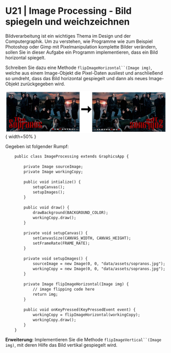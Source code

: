 # U21 | Image Processing - Bild spiegeln und weichzeichnen

Bildverarbeitung ist ein wichtiges Thema im Design und der
Computergraphik. Um zu verstehen, wie Programme wie zum Beispiel
Photoshop oder Gimp mit Pixelmanipulation komplette Bilder verändern,
sollen Sie in dieser Aufgabe ein Programm implementieren, dass ein Bild horizontal spiegelt.

Schreiben Sie dazu eine Methode ` flipImageHorizontal``(Image img) `, welche
aus einem Image-Objekt die Pixel-Daten ausliest und anschließend so
umdreht, dass das Bild horizontal gespiegelt und dann als neues
Image-Objekt zurückgegeben wird.

![Sopranos](docs/09_sopranos.png){ width=50% }

Gegeben ist folgender Rumpf:

```
    public class ImageProcessing extends GraphicsApp {

        private Image sourceImage;
        private Image workingCopy;

        public void intialize() {
            setupCanvas();
            setupImages();
        }

        public void draw() {
            drawBackground(BACKGROUND_COLOR);
            workingCopy.draw();
        }

        private void setupCanvas() {
            setCanvasSize(CANVAS_WIDTH, CANVAS_HEIGHT);
            setFrameRate(FRAME_RATE);
        }

        private void setupImages() {
            sourceImage = new Image(0, 0, "data/assets/sopranos.jpg");
            workingCopy = new Image(0, 0, "data/assets/sopranos.jpg");
        }

        private Image flipImageHorizontal(Image img) {
            // image flipping code here
            return img;
        }

        public void onKeyPressed(KeyPressedEvent event) {
            workingCopy = flipImageHorizontal(workingCopy);
            workingCopy.draw();
        }
    }
```

**Erweiterung:** Implementieren Sie die Methode
` flipImageVertical``(Image img) `, mit deren Hilfe das Bild vertikal
gespiegelt wird.
